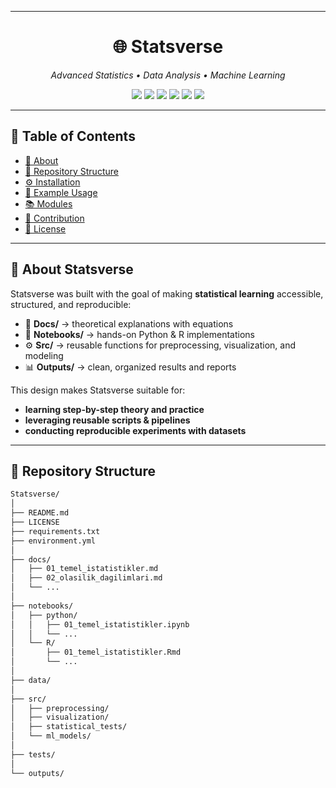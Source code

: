 
---
 
<h1 align="center">🌐 Statsverse</h1>

<p align="center">
  <i>Advanced Statistics • Data Analysis • Machine Learning</i>
</p>

<p align="center">
  <!-- Core -->
  <img src="https://img.shields.io/badge/Python-3.9%2B-3776AB?logo=python&logoColor=white" />
  <img src="https://img.shields.io/badge/License-MIT-blue.svg?logo=open-source-initiative&logoColor=white" />
  
  <!-- Repo Info -->
  <img src="https://img.shields.io/github/last-commit/username/Statsverse?logo=git&color=orange" />
  <img src="https://img.shields.io/github/repo-size/username/Statsverse?color=blueviolet&logo=files" />
  <img src="https://img.shields.io/github/stars/username/Statsverse?logo=github&color=yellow" />
  
  <!-- Community -->
  <img src="https://img.shields.io/github/contributors/username/Statsverse?logo=github&color=brightgreen" />
</p>

 
---

## 📖 Table of Contents
- [🌟 About](#-about-statsverse)
- [📂 Repository Structure](#-repository-structure)
- [⚙️ Installation](#️-installation)
- [🚀 Example Usage](#-example-usage)
- [📚 Modules](#-modules)
- [🤝 Contribution](#-contribution)
- [📜 License](#-license)

---

## 🌟 About Statsverse
Statsverse was built with the goal of making **statistical learning** accessible, structured, and reproducible:

- 📘 **Docs/** → theoretical explanations with equations
- 📓 **Notebooks/** → hands-on Python & R implementations
- ⚙️ **Src/** → reusable functions for preprocessing, visualization, and modeling
- 📊 **Outputs/** → clean, organized results and reports

This design makes Statsverse suitable for:
- **learning step-by-step theory and practice**
- **leveraging reusable scripts & pipelines**
- **conducting reproducible experiments with datasets**

---

## 📂 Repository Structure
```bash
Statsverse/
│
├── README.md              
├── LICENSE
├── requirements.txt       
├── environment.yml         
│
├── docs/                  
│   ├── 01_temel_istatistikler.md
│   ├── 02_olasilik_dagilimlari.md
│   └── ...
│
├── notebooks/             
│   ├── python/
│   │   ├── 01_temel_istatistikler.ipynb
│   │   └── ...
│   └── R/
│       ├── 01_temel_istatistikler.Rmd
│       └── ...
│
├── data/                  
│
├── src/                   
│   ├── preprocessing/
│   ├── visualization/
│   ├── statistical_tests/
│   └── ml_models/
│
├── tests/                 
│
└── outputs/               
```
 

 
